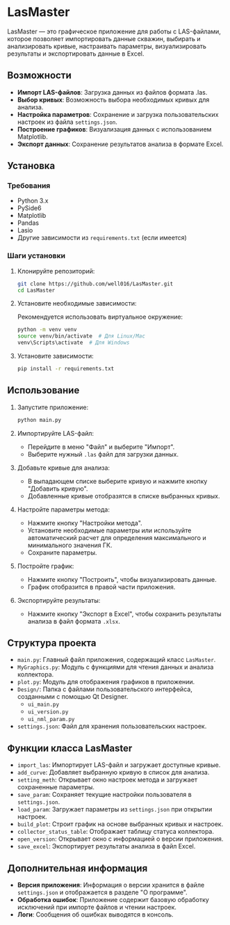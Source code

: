 # LasMaster

LasMaster — это графическое приложение для работы с LAS-файлами, которое позволяет импортировать данные скважин, выбирать и анализировать кривые, настраивать параметры, визуализировать результаты и экспортировать данные в Excel.

## Возможности
- **Импорт LAS-файлов**: Загрузка данных из файлов формата .las.
- **Выбор кривых**: Возможность выбора необходимых кривых для анализа.
- **Настройка параметров**: Сохранение и загрузка пользовательских настроек из файла `settings.json`.
- **Построение графиков**: Визуализация данных с использованием Matplotlib.
- **Экспорт данных**: Сохранение результатов анализа в формате Excel.

## Установка

### Требования
- Python 3.x
- PySide6
- Matplotlib
- Pandas
- Lasio
- Другие зависимости из `requirements.txt` (если имеется)

### Шаги установки

1. Клонируйте репозиторий:

   ```bash
   git clone https://github.com/well016/LasMaster.git
   cd LasMaster
   ```

2. Установите необходимые зависимости:

   Рекомендуется использовать виртуальное окружение:

   ```bash
   python -m venv venv
   source venv/bin/activate  # Для Linux/Mac
   venv\Scripts\activate  # Для Windows
   ```

3. Установите зависимости:

   ```bash
   pip install -r requirements.txt
   ```

## Использование

1. Запустите приложение:

   ```bash
   python main.py
   ```

2. Импортируйте LAS-файл:
   - Перейдите в меню "Файл" и выберите "Импорт".
   - Выберите нужный `.las` файл для загрузки данных.

3. Добавьте кривые для анализа:
   - В выпадающем списке выберите кривую и нажмите кнопку "Добавить кривую".
   - Добавленные кривые отобразятся в списке выбранных кривых.

4. Настройте параметры метода:
   - Нажмите кнопку "Настройки метода".
   - Установите необходимые параметры или используйте автоматический расчет для определения максимального и минимального значения ГК.
   - Сохраните параметры.

5. Постройте график:
   - Нажмите кнопку "Построить", чтобы визуализировать данные.
   - График отобразится в правой части приложения.

6. Экспортируйте результаты:
   - Нажмите кнопку "Экспорт в Excel", чтобы сохранить результаты анализа в файл формата `.xlsx`.

## Структура проекта
- `main.py`: Главный файл приложения, содержащий класс `LasMaster`.
- `MyGraphics.py`: Модуль с функциями для чтения данных и анализа коллектора.
- `plot.py`: Модуль для отображения графиков в приложении.
- `Design/`: Папка с файлами пользовательского интерфейса, созданными с помощью Qt Designer.
  - `ui_main.py`
  - `ui_version.py`
  - `ui_nml_param.py`
- `settings.json`: Файл для хранения пользовательских настроек.

## Функции класса LasMaster
- `import_las`: Импортирует LAS-файл и загружает доступные кривые.
- `add_curve`: Добавляет выбранную кривую в список для анализа.
- `setting_meth`: Открывает окно настроек метода и загружает сохраненные параметры.
- `save_param`: Сохраняет текущие настройки пользователя в `settings.json`.
- `load_param`: Загружает параметры из `settings.json` при открытии настроек.
- `build_plot`: Строит график на основе выбранных кривых и настроек.
- `collector_status_table`: Отображает таблицу статуса коллектора.
- `open_version`: Открывает окно с информацией о версии приложения.
- `save_excel`: Экспортирует результаты анализа в файл Excel.

## Дополнительная информация
- **Версия приложения**: Информация о версии хранится в файле `settings.json` и отображается в разделе "О программе".
- **Обработка ошибок**: Приложение содержит базовую обработку исключений при импорте файлов и чтении настроек.
- **Логи**: Сообщения об ошибках выводятся в консоль.

